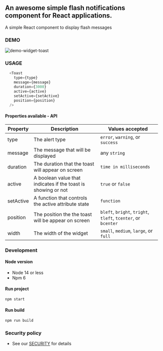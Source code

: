 ## An awesome simple flash notifications component for React applications.

A simple React component to display flash messages

### DEMO

![demo-widget-toast](https://user-images.githubusercontent.com/13206817/139505336-9216fdf3-8d44-4a44-a44f-04069a7ca4ed.gif)
### USAGE

```js
  <Toast
    type={type}
    message={message}
    duration={3000}
    active={active}
    setActive={setActive}
    position={position}
  />
```

#### Properties available - API

| Property | Description | Values accepted |
|----------|--------------|----------|
| type | The alert type | `error`, `warning`, or `success` |
| message | The message that will be displayed | any `string` |
| duration | The duration that the toast will appear on screen  | `time in milliseconds` |
| active | A boolean value that indicates if the toast is showing or not  | `true` or `false` |
| setActive | A function that controls the active attribute state  | `function` |
| position | The position the the toast will be appear on screen  | `bleft`, `bright`, `tright`, `tleft`, `tcenter`, or `bcenter` |
| width | The width of the widget  | `small`, `medium`, `large`, or `full` |

### Development

#### Node version

- Node 14 or less
- Npm 6

#### Run project

```sh
npm start
```

#### Run build

```sh
npm run build
```

### Security policy

- See our [SECURITY](./SECURITY.md) for details
